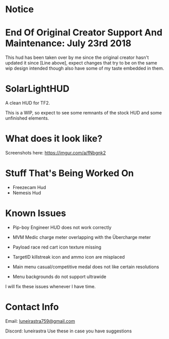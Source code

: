 # Notice
# End Of Original Creator Support And Maintenance: July 23rd 2018 
This hud has been taken over by me since the original creator hasn't updated it since [Line above], expect changes that try to be on the same wip design intended though also have some of my taste embedded in them.

# SolarLightHUD
A clean HUD for TF2.

This is a WIP, so expect to see some remnants of the stock HUD and some unfinished elements.

# What does it look like?

Screenshots here: https://imgur.com/a/fNbgnk2

# Stuff That's Being Worked On
* Freezecam Hud
* Nemesis Hud

# Known Issues

* Pip-boy Engineer HUD does not work correctly

* MVM Medic charge meter overlapping with the Übercharge meter

* Payload race red cart icon texture missing

* TargetID killstreak icon and ammo icon are misplaced

* Main menu casual/competitive medal does not like certain resolutions

* Menu backgrounds do not support ultrawide

I will fix these issues whenever I have time.

# Contact Info
Email: luneirastra759@gmail.com

Discord: luneirastra
Use these in case you have suggestions
